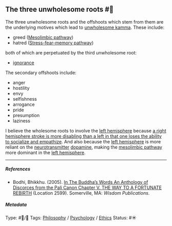## The three unwholesome roots  #🧠

The three unwholesome roots and the offshoots which stem from them are the underlying motives which lead to [unwholesome kamma](Unwholesome%20kamma.md). These include:

* greed ([Mesolimbic pathway](Mesolimbic%20pathway.md))
* hatred ([Stress-fear-memory pathway](Stress-fear-memory%20pathway.md))

both of which are perpetuated by the third unwholesome root:

* [ignorance](Ignorance.md)

The secondary offshoots include:

* anger
* hostility
* envy
* selfishness
* arrogance
* pride
* presumption
* laziness

I believe the wholesome roots to involve the [left hemisphere](Left%20hemisphere.md) because [a right hemisphere stroke is more disabling than a left in that one loses the ability to socialize and empathize](A%20right%20hemisphere%20stroke%20is%20more%20disabling%20than%20a%20left%20in%20that%20one%20loses%20the%20ability%20to%20socialize%20and%20empathize.md). And also because the [left hemisphere](Left%20hemisphere.md) is more reliant on the [neurotransmitter](Neurotransmitter.md) [dopamine](Dopamine.md), making the [mesolimbic pathway](Mesolimbic%20pathway.md) more dominant in the [left hemisphere](Left%20hemisphere.md).

---

##### References

* Bodhi, Bhikkhu. (2005). [In The Buddha’s Words An Anthology of Discorces from the Pali Canon Chapter V. THE WAY TO A FORTUNATE REBIRTH](In%20The%20Buddha%E2%80%99s%20Words%20An%20Anthology%20of%20Discorces%20from%20the%20Pali%20Canon%20Chapter%20V.%20THE%20WAY%20TO%20A%20FORTUNATE%20REBIRTH.md) (Location 2599). Somerville, MA: *Wisdom Publications*.

##### Metadata

Type: #🔵/🔵 
Tags: [Philosophy](Philosophy.md) / [Psychology](Psychology.md) / [Ethics](Ethics.md) 
Status: #☀️ 
